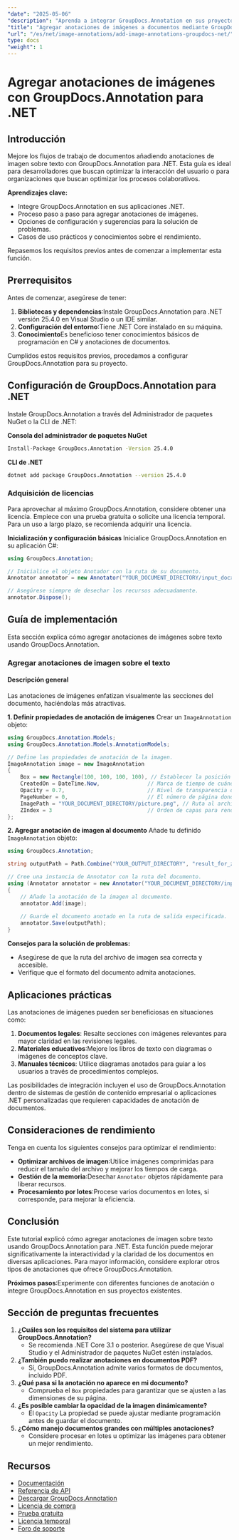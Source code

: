```yaml
---
"date": "2025-05-06"
"description": "Aprenda a integrar GroupDocs.Annotation en sus proyectos .NET para mejorar los documentos con anotaciones de imágenes. Mejore la interacción del usuario y agilice la colaboración."
"title": "Agregar anotaciones de imágenes a documentos mediante GroupDocs.Annotation para .NET"
"url": "/es/net/image-annotations/add-image-annotations-groupdocs-net/"
type: docs
"weight": 1
---
```


# Agregar anotaciones de imágenes con GroupDocs.Annotation para .NET

## Introducción

Mejore los flujos de trabajo de documentos añadiendo anotaciones de imagen sobre texto con GroupDocs.Annotation para .NET. Esta guía es ideal para desarrolladores que buscan optimizar la interacción del usuario o para organizaciones que buscan optimizar los procesos colaborativos.

**Aprendizajes clave:**
- Integre GroupDocs.Annotation en sus aplicaciones .NET.
- Proceso paso a paso para agregar anotaciones de imágenes.
- Opciones de configuración y sugerencias para la solución de problemas.
- Casos de uso prácticos y conocimientos sobre el rendimiento.

Repasemos los requisitos previos antes de comenzar a implementar esta función.

## Prerrequisitos
Antes de comenzar, asegúrese de tener:

1. **Bibliotecas y dependencias**:Instale GroupDocs.Annotation para .NET versión 25.4.0 en Visual Studio o un IDE similar.
2. **Configuración del entorno**:Tiene .NET Core instalado en su máquina.
3. **Conocimiento**Es beneficioso tener conocimientos básicos de programación en C# y anotaciones de documentos.

Cumplidos estos requisitos previos, procedamos a configurar GroupDocs.Annotation para su proyecto.

## Configuración de GroupDocs.Annotation para .NET
Instale GroupDocs.Annotation a través del Administrador de paquetes NuGet o la CLI de .NET:

**Consola del administrador de paquetes NuGet**
```bash
Install-Package GroupDocs.Annotation -Version 25.4.0
```

**CLI de .NET**
```bash
dotnet add package GroupDocs.Annotation --version 25.4.0
```

### Adquisición de licencias
Para aprovechar al máximo GroupDocs.Annotation, considere obtener una licencia. Empiece con una prueba gratuita o solicite una licencia temporal. Para un uso a largo plazo, se recomienda adquirir una licencia.

**Inicialización y configuración básicas**
Inicialice GroupDocs.Annotation en su aplicación C#:

```csharp
using GroupDocs.Annotation;

// Inicialice el objeto Anotador con la ruta de su documento.
Annotator annotator = new Annotator("YOUR_DOCUMENT_DIRECTORY/input_docx.docx");

// Asegúrese siempre de desechar los recursos adecuadamente.
annotator.Dispose();
```

## Guía de implementación
Esta sección explica cómo agregar anotaciones de imágenes sobre texto usando GroupDocs.Annotation.

### Agregar anotaciones de imagen sobre el texto
#### Descripción general
Las anotaciones de imágenes enfatizan visualmente las secciones del documento, haciéndolas más atractivas.

**1. Definir propiedades de anotación de imágenes**
Crear un `ImageAnnotation` objeto:

```csharp
using GroupDocs.Annotation.Models;
using GroupDocs.Annotation.Models.AnnotationModels;

// Define las propiedades de anotación de la imagen.
ImageAnnotation image = new ImageAnnotation
{
    Box = new Rectangle(100, 100, 100, 100), // Establecer la posición (X, Y) y el tamaño (Ancho, Alto).
    CreatedOn = DateTime.Now,               // Marca de tiempo de cuándo se creó la anotación.
    Opacity = 0.7,                          // Nivel de transparencia de la imagen.
    PageNumber = 0,                         // El número de página donde se colocará la anotación.
    ImagePath = "YOUR_DOCUMENT_DIRECTORY/picture.png", // Ruta al archivo de imagen utilizado para la anotación.
    ZIndex = 3                              // Orden de capas para renderizar anotaciones.
};
```

**2. Agregar anotación de imagen al documento**
Añade tu definido `ImageAnnotation` objeto:

```csharp
using GroupDocs.Annotation;

string outputPath = Path.Combine("YOUR_OUTPUT_DIRECTORY", "result_for_zIndex.docx");

// Cree una instancia de Annotator con la ruta del documento.
using (Annotator annotator = new Annotator("YOUR_DOCUMENT_DIRECTORY/input_docx.docx"))
{
    // Añade la anotación de la imagen al documento.
    annotator.Add(image);
    
    // Guarde el documento anotado en la ruta de salida especificada.
    annotator.Save(outputPath);
}
```

**Consejos para la solución de problemas:**
- Asegúrese de que la ruta del archivo de imagen sea correcta y accesible.
- Verifique que el formato del documento admita anotaciones.

## Aplicaciones prácticas
Las anotaciones de imágenes pueden ser beneficiosas en situaciones como:

1. **Documentos legales**: Resalte secciones con imágenes relevantes para mayor claridad en las revisiones legales.
2. **Materiales educativos**:Mejore los libros de texto con diagramas o imágenes de conceptos clave.
3. **Manuales técnicos**: Utilice diagramas anotados para guiar a los usuarios a través de procedimientos complejos.

Las posibilidades de integración incluyen el uso de GroupDocs.Annotation dentro de sistemas de gestión de contenido empresarial o aplicaciones .NET personalizadas que requieren capacidades de anotación de documentos.

## Consideraciones de rendimiento
Tenga en cuenta los siguientes consejos para optimizar el rendimiento:
- **Optimizar archivos de imagen**:Utilice imágenes comprimidas para reducir el tamaño del archivo y mejorar los tiempos de carga.
- **Gestión de la memoria**:Desechar `Annotator` objetos rápidamente para liberar recursos.
- **Procesamiento por lotes**:Procese varios documentos en lotes, si corresponde, para mejorar la eficiencia.

## Conclusión
Este tutorial explicó cómo agregar anotaciones de imagen sobre texto usando GroupDocs.Annotation para .NET. Esta función puede mejorar significativamente la interactividad y la claridad de los documentos en diversas aplicaciones. Para mayor información, considere explorar otros tipos de anotaciones que ofrece GroupDocs.Annotation.

**Próximos pasos**:Experimente con diferentes funciones de anotación o integre GroupDocs.Annotation en sus proyectos existentes.

## Sección de preguntas frecuentes
1. **¿Cuáles son los requisitos del sistema para utilizar GroupDocs.Annotation?**
   - Se recomienda .NET Core 3.1 o posterior. Asegúrese de que Visual Studio y el Administrador de paquetes NuGet estén instalados.
2. **¿También puedo realizar anotaciones en documentos PDF?**
   - Sí, GroupDocs.Annotation admite varios formatos de documentos, incluido PDF.
3. **¿Qué pasa si la anotación no aparece en mi documento?**
   - Comprueba el `Box` propiedades para garantizar que se ajusten a las dimensiones de su página.
4. **¿Es posible cambiar la opacidad de la imagen dinámicamente?**
   - El `Opacity` La propiedad se puede ajustar mediante programación antes de guardar el documento.
5. **¿Cómo manejo documentos grandes con múltiples anotaciones?**
   - Considere procesar en lotes u optimizar las imágenes para obtener un mejor rendimiento.

## Recursos
- [Documentación](https://docs.groupdocs.com/annotation/net/)
- [Referencia de API](https://reference.groupdocs.com/annotation/net/)
- [Descargar GroupDocs.Annotation](https://releases.groupdocs.com/annotation/net/)
- [Licencia de compra](https://purchase.groupdocs.com/buy)
- [Prueba gratuita](https://releases.groupdocs.com/annotation/net/)
- [Licencia temporal](https://purchase.groupdocs.com/temporary-license/)
- [Foro de soporte](https://forum.groupdocs.com/c/annotation/)